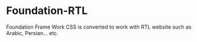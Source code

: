 # Foundation-RTL
Foundation Frame Work CSS is converted to work with RTL website such as Arabic, Persian... etc.
